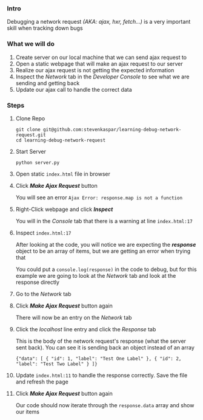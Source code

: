 ### Intro

Debugging a network request _(AKA: ajax, hxr, fetch...)_ is a very important skill when tracking down bugs

### What we will do

1. Create server on our local machine that we can send ajax request to
2. Open a static webpage that will make an ajax request to our server
3. Realize our ajax request is not getting the expected information
4. Inspect the _Network_ tab in the _Developer Console_ to see what we are sending and getting back
5. Update our ajax call to handle the correct data

### Steps

1. Clone Repo

    ```
    git clone git@github.com:stevenkaspar/learning-debug-network-request.git
    cd learning-debug-network-request
    ```

2. Start Server

    ```
    python server.py
    ```

3. Open static `index.html` file in browser

4. Click _**Make Ajax Request**_ button

    You will see an error `Ajax Error: response.map is not a function`

5. Right-Click webpage and click _**Inspect**_

    You will in the _Console_ tab that there is a warning at line `index.html:17`

6. Inspect `index.html:17`

    After looking at the code, you will notice we are expecting the _**response**_ object to be an array of items, but we are getting an error when trying that

    You could put a `console.log(response)` in the code to debug, but for this example we are going to look at the _Network_ tab and look at the response directly

7. Go to the _Network_ tab

8. Click _**Make Ajax Request**_ button again

    There will now be an entry on the _Network_ tab

9. Click the _localhost_ line entry and click the _Response_ tab

    This is the body of the network request's response (what the server sent back). You can see it is sending back an object instead of an array

    ```
    {"data": [ { "id": 1, "label": "Test One Label" }, { "id": 2, "label": "Test Two Label" } ]}
    ```

10. Update `index.html:11` to handle the response correctly. Save the file and refresh the page

11. Click _**Make Ajax Request**_ button again

    Our code should now iterate through the `response.data` array and show our items
